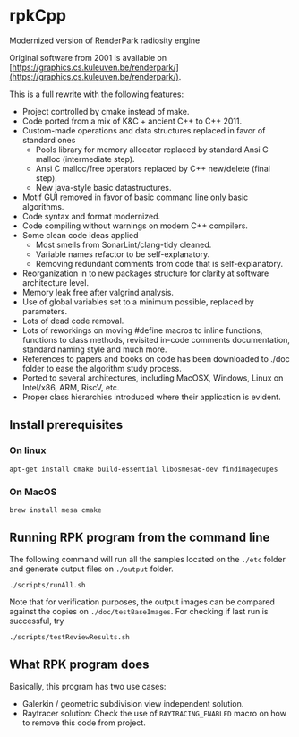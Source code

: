 # rpkCpp
Modernized version of RenderPark radiosity engine

Original software from 2001 is available on
[https://graphics.cs.kuleuven.be/renderpark/](https://graphics.cs.kuleuven.be/renderpark/).

This is a full rewrite with the following features:
- Project controlled by cmake instead of make.
- Code ported from a mix of K&C + ancient C++ to C++ 2011.
- Custom-made operations and data structures replaced in favor of standard ones
  - Pools library for memory allocator replaced by standard Ansi C malloc (intermediate step).
  - Ansi C malloc/free operators replaced by C++ new/delete (final step).
  - New java-style basic datastructures.
- Motif GUI removed in favor of basic command line only basic algorithms.
- Code syntax and format modernized.
- Code compiling without warnings on modern C++ compilers.
- Some clean code ideas applied
  - Most smells from SonarLint/clang-tidy cleaned.
  - Variable names refactor to be self-explanatory.
  - Removing redundant comments from code that is self-explanatory.
- Reorganization in to new packages structure for clarity at software architecture level.
- Memory leak free after valgrind analysis.
- Use of global variables set to a minimum possible, replaced by parameters.
- Lots of dead code removal.
- Lots of reworkings on moving #define macros to inline functions, functions to
  class methods, revisited in-code comments documentation, standard naming style and
  much more.
- References to papers and books on code has been downloaded to ./doc folder to ease the
  algorithm study process.
- Ported to several architectures, including MacOSX, Windows, Linux on Intel/x86, ARM, RiscV, etc.
- Proper class hierarchies introduced where their application is evident.

## Install prerequisites

### On linux

```
apt-get install cmake build-essential libosmesa6-dev findimagedupes
```

### On MacOS

```
brew install mesa cmake
```

## Running RPK program from the command line

The following command will run all the samples located on the `./etc` folder and generate output
files on `./output` folder.

```
./scripts/runAll.sh
```

Note that for verification purposes, the output images can be compared against the copies on `./doc/testBaseImages`.
For checking if last run is successful, try

```
./scripts/testReviewResults.sh
```

## What RPK program does

Basically, this program has two use cases:
- Galerkin / geometric subdivision view independent solution.
- Raytracer solution: Check the use of `RAYTRACING_ENABLED` macro on how to remove this code from project.



